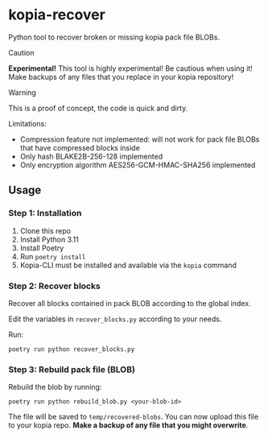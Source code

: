 # kopia-recover

Python tool to recover broken or missing kopia pack file BLOBs.

> [!CAUTION]
> **Experimental!**
> This tool is highly experimental! Be cautious when using it!
> Make backups of any files that you replace in your kopia repository!

> [!WARNING]
> This is a proof of concept, the code is quick and dirty.

Limitations:
* Compression feature not implemented: will not work for pack file BLOBs that have compressed blocks inside
* Only hash BLAKE2B-256-128 implemented
* Only encryption algorithm AES256-GCM-HMAC-SHA256 implemented

## Usage

### Step 1: Installation

1. Clone this repo
2. Install Python 3.11
3. Install Poetry
4. Run `poetry install`
5. Kopia-CLI must be installed and available via the `kopia` command

### Step 2: Recover blocks

Recover all blocks contained in pack BLOB according to the global index.

Edit the variables in `recover_blocks.py` according to your needs.

Run:

```
poetry run python recover_blocks.py
```

### Step 3: Rebuild pack file (BLOB)

Rebuild the blob by running:

```
poetry run python rebuild_blob.py <your-blob-id>
```

The file will be saved to `temp/recovered-blobs`. You can now upload this file to your kopia repo.
**Make a backup of any file that you might overwrite**.
